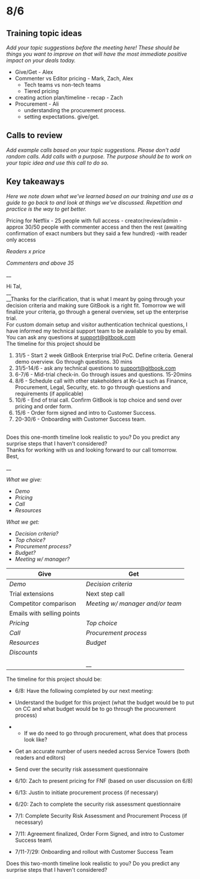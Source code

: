 # 8/6

## Training topic ideas

_Add your topic suggestions before the meeting here! These should be things you want to improve on that will have the most immediate positive impact on your deals today._&#x20;

* Give/Get - Alex
* Commenter vs Editor pricing - Mark, Zach, Alex
  * Tech teams vs non-tech teams
  * Tiered pricing
* creating action plan/timeline - recap - Zach
* Procurement - Ali
  * understanding the procurement process.
  * setting expectations. give/get.

## Calls to review

_Add example calls based on your topic suggestions. Please don't add random calls. Add calls with a purpose. The purpose should be to work on your topic idea and use this call to do so._

## Key takeaways

_Here we note down what we've learned based on our training and use as a guide to go back to and look at things we've discussed. Repetition and practice is the way to get better._

Pricing for Netflix - 25 people with full access - creator/review/admin - approx 30/50 people with commenter access and then the rest (awaiting confirmation of exact numbers but they said a few hundred) -with reader only access

_Readers x price_

_Commenters and above 35_

__

Hi Tal,\
__\
__Thanks for the clarification, that is what I meant by going through your decision criteria and making sure GitBook is a right fit. Tomorrow we will finalize your criteria, go through a general overview, set up the enterprise trial.\
For custom domain setup and visitor authentication technical questions, I have informed my technical support team to be available to you by email. You can ask any questions at [support@gitbook.com](mailto:support@gitbook.com)\
The timeline for this project should be

1. 31/5 - Start 2 week GitBook Enterprise trial PoC. Define criteria. General demo overview. Go through questions. 30 mins
2. 31/5-14/6 - ask any technical questions to [support@gitbook.com](mailto:support@gitbook.com)
3. 6-7/6 - Mid-trial check-in. Go through issues and questions. 15-20mins
4. 8/6 - Schedule call with other stakeholders at Ke-La such as Finance, Procurement, Legal, Security, etc. to go through questions and requirements (if applicable)
5. 10/6 - End of trial call. Confirm GitBook is top choice and send over pricing and order form.
6. 15/6 - Order form signed and intro to Customer Success.
7. 20-30/6 - Onboarding with Customer Success team.

\
Does this one-month timeline look realistic to you? Do you predict any surprise steps that I haven't considered?\
Thanks for working with us and looking forward to our call tomorrow.\
Best,

__

_What we give:_

* _Demo_
* _Pricing_
* _Call_
* _Resources_

_What we get:_

* _Decision criteria?_
* _Top choice?_
* _Procurement process?_
* _Budget?_
* _Meeting w/ manager?_

| Give                       | Get                              |
| -------------------------- | -------------------------------- |
| _Demo_                     | _Decision criteria_              |
| Trial extensions           | Next step call                   |
| Competitor comparison      | _Meeting w/ manager and/or team_ |
| Emails with selling points |                                  |
| _Pricing_                  | _Top choice_                     |
| _Call_                     | _Procurement process_            |
| _Resources_                | _Budget_                         |
| _Discounts_                |                                  |
|                            |                                  |
|                            | __                               |

The timeline for this project should be:

* 6/8: Have the following completed by our next meeting:&#x20;
* Understand the budget for this project (what the budget would be to put on CC and what budget would be to go through the procurement process)&#x20;
*
  * If we do need to go through procurement, what does that process look like?
* Get an accurate number of users needed across Service Towers (both readers and editors)
* Send over the security risk assessment questionnaire
* 6/10: Zach to present pricing for FNF (based on user discussion on 6/8)
* 6/13: Justin to initiate procurement process (if necessary)
* 6/20: Zach to complete the security risk assessment questionnaire
* 7/1: Complete Security Risk Assessment and Procurement Process (if necessary)&#x20;
* 7/11: Agreement finalized, Order Form Signed, and intro to Customer Success team\

* 7/11-7/29: Onboarding and rollout with Customer Success Team

Does this two-month timeline look realistic to you? Do you predict any surprise steps that I haven't considered?
